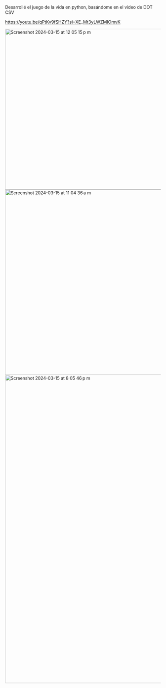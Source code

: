 Desarrollé el juego de la vida en python, basándome en el video de DOT CSV

https://youtu.be/qPtKv9fSHZY?si=XE_Mt3yLWZMIOmvK

<img width="520" alt="Screenshot 2024-03-15 at 12 05 15 p m" src="https://github.com/paodiazs/juegodelavida/assets/45045278/ac9e9ecc-0634-40e4-8c78-db5d8e38c078">
<img width="600" alt="Screenshot 2024-03-15 at 11 04 36 a m" src="https://github.com/paodiazs/juegodelavida/assets/45045278/3623a016-7efe-41fe-8850-4ba99e54c6af">
<img width="998" alt="Screenshot 2024-03-15 at 8 05 46 p m" src="https://github.com/paodiazs/juegodelavida/assets/45045278/06de0a79-4ae3-43cc-8cdb-4e4ec060a057">
